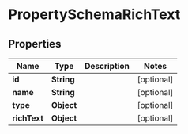 

# PropertySchemaRichText


## Properties

| Name | Type | Description | Notes |
|------------ | ------------- | ------------- | -------------|
|**id** | **String** |  |  [optional] |
|**name** | **String** |  |  [optional] |
|**type** | **Object** |  |  [optional] |
|**richText** | **Object** |  |  [optional] |



